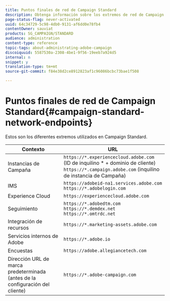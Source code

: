 ```yaml
---
title: Puntos finales de red de Campaign Standard
description: Obtenga información sobre los extremos de red de Campaign Standard.
page-status-flag: never-activated
uuid: 64c34729-5c98-4db0-9131-af6dd0e78fb4
contentOwner: sauviat
products: SG_CAMPAIGN/STANDARD
audience: administration
content-type: reference
topic-tags: about-administrating-adobe-campaign
discoiquuid: 5587530a-2308-4be1-9f56-19eeb7a924d5
internal: n
snippet: y
translation-type: tm+mt
source-git-commit: f84e38d2ce8912823af1c96086bcbc73bae1f508

---
```



# Puntos finales de red de Campaign Standard{#campaign-standard-network-endpoints}

Estos son los diferentes extremos utilizados en Campaign Standard.

| Contexto | URL |
|--- |--- |
| Instancias de Campaña | `https://*.experiencecloud.adobe.com` (ID de inquilino * + dominio de cliente)<br>`https://*.campaign.adobe.com` (inquilino de instancia de Campaña) |
| IMS | `https://adobeid-na1.services.adobe.com`<br>`https://*.adobelogin.com` |
| Experience Cloud | `https://experiencecloud.adobe.com` |
| Seguimiento | `https://*.adobedtm.com`<br>`https://*.demdex.net`<br>`https://*.omtrdc.net` |
| Integración de recursos | `https://*.marketing-assets.adobe.com` |
| Servicios internos de Adobe | `https://*.adobe.io` |
| Encuestas | `https://adobe.allegiancetech.com` |
| Dirección URL de marca predeterminada (antes de la configuración del cliente) | `https://*.adobe-campaign.com` |

